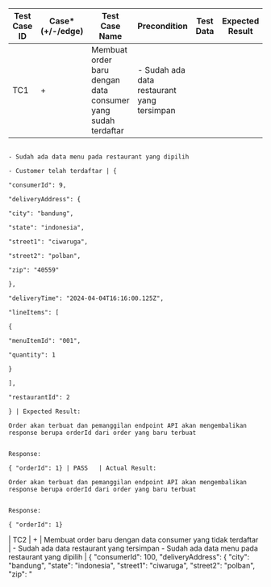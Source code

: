 | Test Case ID | Case* (+/-/edge) | Test Case Name | Precondition | Test Data | Expected Result | Result | Actual Result
|--------------|------------------|----------------|--------------|-----------|-----------------|--------|---------------
| TC1          | +                | Membuat order baru dengan data consumer yang sudah terdaftar | - Sudah ada data restaurant yang tersimpan
                                                                                   - Sudah ada data menu pada restaurant yang dipilih 
                                                                                   - Customer telah terdaftar | {
                                                                                                                      "consumerId": 9,
                                                                                                                      "deliveryAddress": {
                                                                                                                        "city": "bandung",
                                                                                                                        "state": "indonesia",
                                                                                                                        "street1": "ciwaruga",
                                                                                                                        "street2": "polban",
                                                                                                                        "zip": "40559"
                                                                                                                      },
                                                                                                                      "deliveryTime": "2024-04-04T16:16:00.125Z",
                                                                                                                      "lineItems": [
                                                                                                                        {
                                                                                                                          "menuItemId": "001",
                                                                                                                          "quantity": 1
                                                                                                                        }
                                                                                                                      ],
                                                                                                                      "restaurantId": 2
                                                                                                                    } | Expected Result:
                                                                                                                          Order akan terbuat dan pemanggilan endpoint API akan mengembalikan response berupa orderId dari order yang baru terbuat

                                                                                                                        Response: 
                                                                                                                        { "orderId": 1} | PASS   | Actual Result:
                                                                                                                          Order akan terbuat dan pemanggilan endpoint API akan mengembalikan response berupa orderId dari order yang baru terbuat

                                                                                                                        Response:
                                                                                                                        { "orderId": 1}
| TC2          | +                | Membuat order baru dengan data consumer yang tidak terdaftar | - Sudah ada data restaurant yang tersimpan
                                                                                        - Sudah ada data menu pada restaurant yang dipilih | {
                                                                                                                                          "consumerId": 100,
                                                                                                                                          "deliveryAddress": {
                                                                                                                                            "city": "bandung",
                                                                                                                                            "state": "indonesia",
                                                                                                                                            "street1": "ciwaruga",
                                                                                                                                            "street2": "polban",
                                                                                                                                            "zip": "
